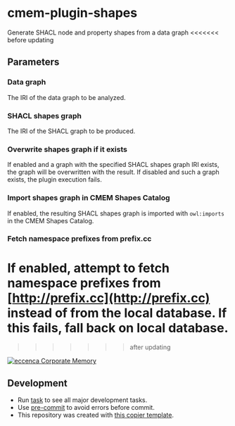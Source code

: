 # cmem-plugin-shapes

Generate SHACL node and property shapes from a data graph
<<<<<<< before updating

## Parameters

### Data graph

The IRI of the data graph to be analyzed.

### SHACL shapes graph

The IRI of the SHACL graph to be produced.

### Overwrite shapes graph if it exists

If enabled and a graph with the specified SHACL shapes graph IRI exists, the graph will be
overwritten with the result. If disabled and such a graph exists, the plugin execution fails.

### Import shapes graph in CMEM Shapes Catalog

If enabled, the resulting SHACL shapes graph is imported with `owl:imports` in the CMEM Shapes Catalog.

### Fetch namespace prefixes from prefix.cc

If enabled, attempt to fetch namespace prefixes from [http://prefix.cc](http://prefix.cc) instead of from the local database.
If this fails, fall back on local database.
=======
>>>>>>> after updating

[![eccenca Corporate Memory](https://img.shields.io/badge/eccenca-Corporate%20Memory-orange)](https://documentation.eccenca.com)   

## Development

- Run [task](https://taskfile.dev/) to see all major development tasks.
- Use [pre-commit](https://pre-commit.com/) to avoid errors before commit.
- This repository was created with [this copier template](https://github.com/eccenca/cmem-plugin-template).

